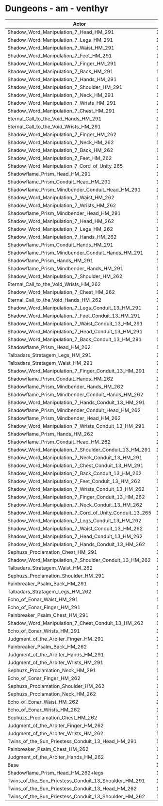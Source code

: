 # Dungeons - am - venthyr
| Actor | DPS | Increase |
|---|:---:|:---:|
|Shadow_Word_Manipulation_7_Head_HM_291|12991|8.15%|
|Shadow_Word_Manipulation_7_Legs_HM_291|12991|8.15%|
|Shadow_Word_Manipulation_7_Waist_HM_291|12985|8.10%|
|Shadow_Word_Manipulation_7_Feet_HM_291|12963|7.92%|
|Shadow_Word_Manipulation_7_Finger_HM_291|12937|7.70%|
|Shadow_Word_Manipulation_7_Back_HM_291|12920|7.56%|
|Shadow_Word_Manipulation_7_Hands_HM_291|12918|7.54%|
|Shadow_Word_Manipulation_7_Shoulder_HM_291|12913|7.50%|
|Shadow_Word_Manipulation_7_Neck_HM_291|12908|7.46%|
|Shadow_Word_Manipulation_7_Wrists_HM_291|12902|7.41%|
|Shadow_Word_Manipulation_7_Chest_HM_291|12893|7.33%|
|Eternal_Call_to_the_Void_Hands_HM_291|12847|6.95%|
|Eternal_Call_to_the_Void_Wrists_HM_291|12807|6.62%|
|Shadow_Word_Manipulation_7_Finger_HM_262|12797|6.54%|
|Shadow_Word_Manipulation_7_Neck_HM_262|12792|6.49%|
|Shadow_Word_Manipulation_7_Back_HM_262|12791|6.49%|
|Shadow_Word_Manipulation_7_Feet_HM_262|12787|6.45%|
|Shadow_Word_Manipulation_7_Cord_of_Unity_265|12786|6.44%|
|Shadowflame_Prism_Head_HM_291|12775|6.35%|
|Shadowflame_Prism_Conduit_Head_HM_291|12773|6.34%|
|Shadowflame_Prism_Mindbender_Conduit_Head_HM_291|12773|6.34%|
|Shadow_Word_Manipulation_7_Waist_HM_262|12765|6.27%|
|Shadow_Word_Manipulation_7_Wrists_HM_262|12765|6.27%|
|Shadowflame_Prism_Mindbender_Head_HM_291|12764|6.26%|
|Shadow_Word_Manipulation_7_Head_HM_262|12748|6.13%|
|Shadow_Word_Manipulation_7_Legs_HM_262|12743|6.09%|
|Shadow_Word_Manipulation_7_Hands_HM_262|12733|6.00%|
|Shadowflame_Prism_Conduit_Hands_HM_291|12727|5.95%|
|Shadowflame_Prism_Mindbender_Conduit_Hands_HM_291|12725|5.94%|
|Shadowflame_Prism_Hands_HM_291|12714|5.84%|
|Shadowflame_Prism_Mindbender_Hands_HM_291|12708|5.79%|
|Shadow_Word_Manipulation_7_Shoulder_HM_262|12702|5.74%|
|Eternal_Call_to_the_Void_Wrists_HM_262|12697|5.70%|
|Shadow_Word_Manipulation_7_Chest_HM_262|12650|5.31%|
|Eternal_Call_to_the_Void_Hands_HM_262|12644|5.26%|
|Shadow_Word_Manipulation_7_Legs_Conduit_13_HM_291|12623|5.09%|
|Shadow_Word_Manipulation_7_Feet_Conduit_13_HM_291|12608|4.96%|
|Shadow_Word_Manipulation_7_Waist_Conduit_13_HM_291|12600|4.90%|
|Shadow_Word_Manipulation_7_Head_Conduit_13_HM_291|12588|4.80%|
|Shadow_Word_Manipulation_7_Back_Conduit_13_HM_291|12560|4.56%|
|Shadowflame_Prism_Head_HM_262|12556|4.53%|
|Talbadars_Stratagem_Legs_HM_291|12548|4.46%|
|Talbadars_Stratagem_Waist_HM_291|12533|4.34%|
|Shadow_Word_Manipulation_7_Finger_Conduit_13_HM_291|12530|4.31%|
|Shadowflame_Prism_Conduit_Hands_HM_262|12530|4.31%|
|Shadowflame_Prism_Mindbender_Hands_HM_262|12529|4.30%|
|Shadowflame_Prism_Mindbender_Conduit_Hands_HM_262|12528|4.30%|
|Shadow_Word_Manipulation_7_Hands_Conduit_13_HM_291|12526|4.28%|
|Shadowflame_Prism_Mindbender_Conduit_Head_HM_262|12524|4.26%|
|Shadowflame_Prism_Mindbender_Head_HM_262|12524|4.26%|
|Shadow_Word_Manipulation_7_Wrists_Conduit_13_HM_291|12523|4.25%|
|Shadowflame_Prism_Hands_HM_262|12522|4.25%|
|Shadowflame_Prism_Conduit_Head_HM_262|12513|4.17%|
|Shadow_Word_Manipulation_7_Shoulder_Conduit_13_HM_291|12512|4.16%|
|Shadow_Word_Manipulation_7_Neck_Conduit_13_HM_291|12505|4.10%|
|Shadow_Word_Manipulation_7_Chest_Conduit_13_HM_291|12472|3.83%|
|Shadow_Word_Manipulation_7_Back_Conduit_13_HM_262|12422|3.41%|
|Shadow_Word_Manipulation_7_Feet_Conduit_13_HM_262|12406|3.28%|
|Shadow_Word_Manipulation_7_Wrists_Conduit_13_HM_262|12390|3.15%|
|Shadow_Word_Manipulation_7_Finger_Conduit_13_HM_262|12387|3.12%|
|Shadow_Word_Manipulation_7_Neck_Conduit_13_HM_262|12387|3.12%|
|Shadow_Word_Manipulation_7_Cord_of_Unity_Conduit_13_265|12380|3.06%|
|Shadow_Word_Manipulation_7_Legs_Conduit_13_HM_262|12378|3.05%|
|Shadow_Word_Manipulation_7_Waist_Conduit_13_HM_262|12377|3.04%|
|Shadow_Word_Manipulation_7_Head_Conduit_13_HM_262|12352|2.83%|
|Shadow_Word_Manipulation_7_Hands_Conduit_13_HM_262|12338|2.71%|
|Sephuzs_Proclamation_Chest_HM_291|12335|2.69%|
|Shadow_Word_Manipulation_7_Shoulder_Conduit_13_HM_262|12328|2.63%|
|Talbadars_Stratagem_Waist_HM_262|12326|2.61%|
|Sephuzs_Proclamation_Shoulder_HM_291|12323|2.59%|
|Painbreaker_Psalm_Back_HM_291|12307|2.46%|
|Talbadars_Stratagem_Legs_HM_262|12307|2.46%|
|Echo_of_Eonar_Waist_HM_291|12306|2.45%|
|Echo_of_Eonar_Finger_HM_291|12276|2.20%|
|Painbreaker_Psalm_Chest_HM_291|12264|2.10%|
|Shadow_Word_Manipulation_7_Chest_Conduit_13_HM_262|12255|2.02%|
|Echo_of_Eonar_Wrists_HM_291|12239|1.89%|
|Judgment_of_the_Arbiter_Finger_HM_291|12204|1.60%|
|Painbreaker_Psalm_Back_HM_262|12182|1.42%|
|Judgment_of_the_Arbiter_Hands_HM_291|12178|1.38%|
|Judgment_of_the_Arbiter_Wrists_HM_291|12171|1.32%|
|Sephuzs_Proclamation_Neck_HM_291|12148|1.13%|
|Echo_of_Eonar_Finger_HM_262|12129|0.97%|
|Sephuzs_Proclamation_Shoulder_HM_262|12125|0.94%|
|Sephuzs_Proclamation_Neck_HM_262|12119|0.89%|
|Echo_of_Eonar_Waist_HM_262|12107|0.79%|
|Echo_of_Eonar_Wrists_HM_262|12105|0.77%|
|Sephuzs_Proclamation_Chest_HM_262|12092|0.67%|
|Judgment_of_the_Arbiter_Finger_HM_262|12066|0.45%|
|Judgment_of_the_Arbiter_Wrists_HM_262|12033|0.17%|
|Twins_of_the_Sun_Priestess_Conduit_13_Head_HM_291|12029|0.14%|
|Painbreaker_Psalm_Chest_HM_262|12025|0.11%|
|Judgment_of_the_Arbiter_Hands_HM_262|12022|0.08%|
|Base|12012|0.00%|
|Shadowflame_Prism_Head_HM_262+legs|11964|-0.40%|
|Twins_of_the_Sun_Priestess_Conduit_13_Shoulder_HM_291|11926|-0.72%|
|Twins_of_the_Sun_Priestess_Conduit_13_Head_HM_262|11793|-1.82%|
|Twins_of_the_Sun_Priestess_Conduit_13_Shoulder_HM_262|11787|-1.87%|
